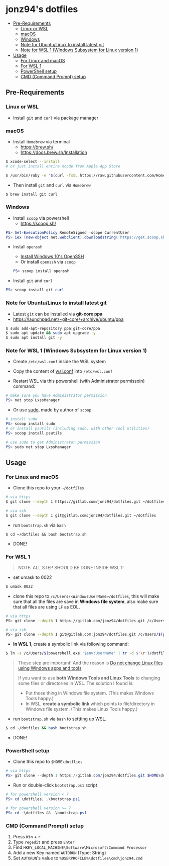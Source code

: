 # jonz94's dotfiles

- [Pre-Requirements](#pre-requirements)
    - [Linux or WSL](#linux-or-wsl)
    - [macOS](#macos)
    - [Windows](#windows)
    - [Note for Ubuntu/Linux to install latest git](#note-for-ubuntulinux-to-install-latest-git)
    - [Note for WSL 1 (Windows Subsystem for Linux version 1)](#note-for-wsl-1-windows-subsystem-for-linux-version-1)
- [Usage](#usage)
    - [For Linux and macOS](#for-linux-and-macos)
    - [For WSL 1](#for-wsl-1)
    - [PowerShell setup](#powershell-setup)
    - [CMD (Command Prompt) setup](#cmd-command-prompt-setup)

## Pre-Requirements

### Linux or WSL

* Install `git` and `curl` via package manager

### macOS

* Install `Homebrew` via terminal
    * https://brew.sh/
    * https://docs.brew.sh/Installation

```bash
$ xcode-select --install
# or just install entire Xcode from Apple App Store

$ /usr/bin/ruby -e "$(curl -fsSL https://raw.githubusercontent.com/Homebrew/install/master/install)"
```

* Then install `git` and `curl` via `Homebrew`

```bash
$ brew install git curl
```

### Windows

* Install `scoop` via powershell
    * https://scoop.sh/

```powershell
PS> Set-ExecutionPolicy RemoteSigned -scope CurrentUser
PS> iex (new-object net.webclient).downloadstring('https://get.scoop.sh')
```

* Install `openssh`
    * [Install Windows 10's OpenSSH](https://docs.microsoft.com/en-us/windows-server/administration/openssh/openssh_install_firstuse)
    * Or install `openssh` via `scoop`
    ```powershell
    PS> scoop install openssh
    ```

* Install `git` and `curl`

```powershell
PS> scoop install git curl
```

### Note for Ubuntu/Linux to install latest git

* Latest `git` can be installed via **git-core ppa**
* https://launchpad.net/~git-core/+archive/ubuntu/ppa

```bash
$ sudo add-apt-repository ppa:git-core/ppa
$ sudo apt update && sudo apt upgrade -y
$ sudo apt install git -y
```

### Note for WSL 1 (Windows Subsystem for Linux version 1)

* Create `/etc/wsl.conf` inside the WSL system

* Copy the content of [wsl.conf](wsl/wsl.conf) into `/etc/wsl.conf`

* Restart WSL via this powershell (with Administrator permissoin) command:

```powershell
# make sure you have Administrator permission
PS> net stop LxssManager
```

* Or use [sudo](https://github.com/lukesampson/psutils/blob/master/sudo.ps1), made by author of `scoop`.

```powershell
# install sudo
PS> scoop install sudo
# or install psutils (including sudo, with other cool utilities)
PS> scoop install psutils

# use sudo to get Administrator permission
PS> sudo net stop LxssManager
```

## Usage

### For Linux and macOS

* Clone this repo to your `~/dotfiles`

```bash
# via https
$ git clone --depth 1 https://gitlab.com/jonz94/dotfiles.git ~/dotfiles

# via ssh
$ git clone --depth 1 git@gitlab.com:jonz94/dotfiles.git ~/dotfiles
```

* run `bootstrap.sh` via `bash`

```
$ cd ~/dotfiles && bash bootstrap.sh
```

* DONE!

### For WSL 1

>NOTE: ALL STEP SHOULD BE DONE INSIDE WSL 1!

* set umask to 0022

```bash
$ umask 0022
```

* clone this repo to `/c/Users/<WindowsUserName>/dotfiles`, this will make sure that all the files are save in **Windows file system**, also make sure that all files are using `LF` as EOL.

```bash
# via https
PS> git clone --depth 1 https://gitlab.com/jonz94/dotfiles.git /c/Users/$(powershell.exe '$env:UserName' | tr -d $'\r')/dotfiles

# via ssh
PS> git clone --depth 1 git@gitlab.com:jonz94/dotfiles.git /c/Users/$(powershell.exe '$env:UserName' | tr -d $'\r')/dotfiles
```

* **In WSL 1**, create a symbolic link via following command:

```bash
$ ln -s /c/Users/$(powershell.exe '$env:UserName' | tr -d $'\r')/dotfiles ~/dotfiles
```

>These step are important! And the reason is [Do not change Linux files using Windows apps and tools](https://blogs.msdn.microsoft.com/commandline/2016/11/17/do-not-change-linux-files-using-windows-apps-and-tools/)
>
> If you want to use **both Windows Tools and Linux Tools** to changing some files or directories in WSL. The solution I found is:
> * Put those thing in Windows file system. (This makes Windows Tools happy.)
> * In WSL, **create a symbolic link** which points to file/directory in Windows file system. (This makes Linux Tools happy.)

* run `bootstrap.sh` via `bash` to settting up WSL.

```bash
$ cd ~/dotfiles && bash bootstrap.sh
```

* DONE!

### PowerShell setup

* Clone this repo to `$HOME\dotflies`

```powershell
# via https
PS> git clone --depth 1 https://gitlab.com/jonz94/dotfiles.git $HOME\dotfiles
```

* Run or double-click `bootstrap.ps1` script

```powershell
# for powershell version < 7
PS> cd \dotfiles; .\bootstrap.ps1

# for powershell version >= 7
PS> cd ~\dotfiles && .\bootstrap.ps1
```

### CMD (Command Prompt) setup

1. Press `Win` + `r`
2. Type `regedit` and press `Enter`
3. Find `HKEY_LOCAL_MACHINE\Software\Microsoft\Command Processor`
4. Add a new Key named `AUTORUN` (Type: String)
5. Set `AUTORUN`'s value to `%USERPROFILE%\dotfiles\cmd\jonz94.cmd`

